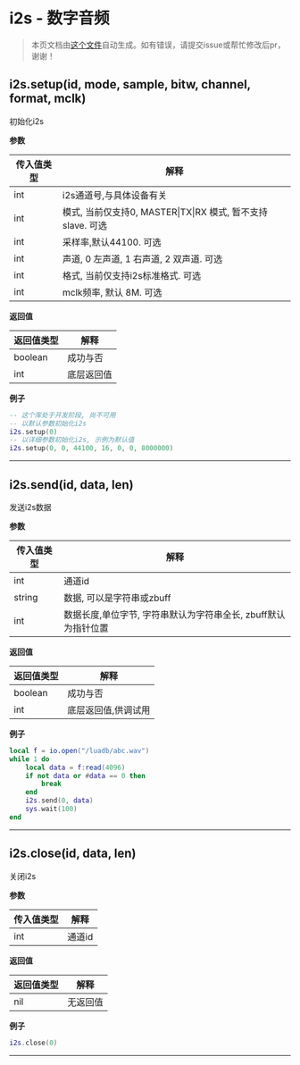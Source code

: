 # i2s - 数字音频

> 本页文档由[这个文件](https://gitee.com/openLuat/LuatOS/tree/master/luat/modules/luat_lib_i2s.c)自动生成。如有错误，请提交issue或帮忙修改后pr，谢谢！


## i2s.setup(id, mode, sample, bitw, channel, format, mclk)

初始化i2s

**参数**

|传入值类型|解释|
|-|-|
|int|i2s通道号,与具体设备有关|
|int|模式, 当前仅支持0, MASTER\|TX\|RX 模式, 暂不支持slave. 可选|
|int|采样率,默认44100. 可选|
|int|声道, 0 左声道, 1 右声道, 2 双声道. 可选|
|int|格式, 当前仅支持i2s标准格式. 可选|
|int|mclk频率, 默认 8M. 可选|

**返回值**

|返回值类型|解释|
|-|-|
|boolean|成功与否|
|int|底层返回值|

**例子**

```lua
-- 这个库处于开发阶段, 尚不可用
-- 以默认参数初始化i2s
i2s.setup(0)
-- 以详细参数初始化i2s, 示例为默认值
i2s.setup(0, 0, 44100, 16, 0, 0, 8000000)

```

---

## i2s.send(id, data, len)

发送i2s数据

**参数**

|传入值类型|解释|
|-|-|
|int|通道id|
|string|数据, 可以是字符串或zbuff|
|int|数据长度,单位字节, 字符串默认为字符串全长, zbuff默认为指针位置|

**返回值**

|返回值类型|解释|
|-|-|
|boolean|成功与否|
|int|底层返回值,供调试用|

**例子**

```lua
local f = io.open("/luadb/abc.wav")
while 1 do
    local data = f:read(4096)
    if not data or #data == 0 then
        break
    end
    i2s.send(0, data)
    sys.wait(100)
end

```

---

## i2s.close(id, data, len)

关闭i2s

**参数**

|传入值类型|解释|
|-|-|
|int|通道id|

**返回值**

|返回值类型|解释|
|-|-|
|nil|无返回值|

**例子**

```lua
i2s.close(0)

```

---

